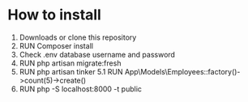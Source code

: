 # How to install
1.  Downloads or clone this repository
2.  RUN Composer install
3.  Check .env database username and password 
4.  RUN php artisan migrate:fresh
5.  RUN php artisan tinker
5.1 RUN App\Models\Employees::factory()->count(5)->create()
6.  RUN php -S localhost:8000 -t public
